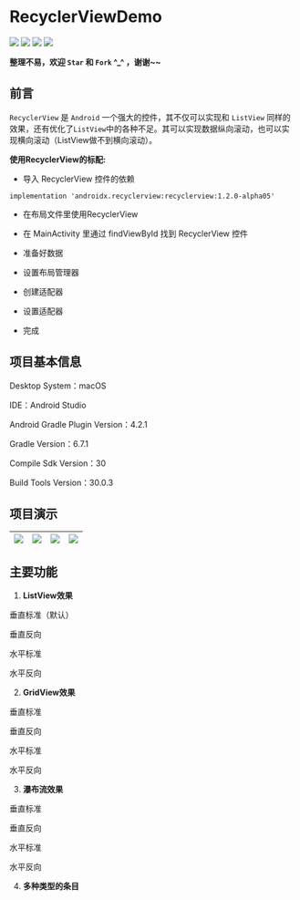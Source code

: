 # RecyclerViewDemo

<p align="left" style="">
  <img src="https://img.shields.io/github/last-commit/hongyoudan/RecyclerViewDemo"></img>
	<img src="https://img.shields.io/github/languages/count/hongyoudan/RecyclerViewDemo"></img>
<img src="https://img.shields.io/github/stars/hongyoudan/RecyclerViewDemo?style=social"></img>
<img src="https://img.shields.io/github/watchers/hongyoudan/RecyclerViewDemo?style=social"></img>
</p>

**整理不易，欢迎 `Star` 和 `Fork` ^_^ ，谢谢~~**



## 前言

`RecyclerView` 是 `Android` 一个强大的控件，其不仅可以实现和 `ListView` 同样的效果，还有优化了`ListView`中的各种不足。其可以实现数据纵向滚动，也可以实现横向滚动（ListView做不到横向滚动）。

**使用RecyclerView的标配:**

- 导入 RecyclerView 控件的依赖

`implementation 'androidx.recyclerview:recyclerview:1.2.0-alpha05'`

- 在布局文件里使用RecyclerView

- 在 MainActivity 里通过 findViewById 找到 RecyclerView 控件

- 准备好数据

- 设置布局管理器

- 创建适配器

- 设置适配器

- 完成



## 项目基本信息

Desktop System：macOS

IDE：Android Studio

Android Gradle Plugin Version：4.2.1

Gradle Version：6.7.1

Compile Sdk Version：30

Build Tools Version：30.0.3



## 项目演示

| <img src="https://img-blog.csdnimg.cn/ad94599539a64366a68316b9f99f8102.gif#pic_center"></img> | <img src="https://img-blog.csdnimg.cn/967b6ed183f6476dbc92715a981434d4.gif#pic_center"></img> | <img src="https://img-blog.csdnimg.cn/4e2b176e10aa4de4b79ad91f193a28f7.gif#pic_center"></img> | <img src="https://img-blog.csdnimg.cn/212b59b5bf694d868f76aca8d0e9f350.gif#pic_center"></img> |
| ------------------------------------------------------------ | ------------------------------------------------------------ | ------------------------------------------------------------ | ------------------------------------------------------------ |



## 主要功能

1. **ListView效果**

垂直标准（默认）

垂直反向

水平标准

水平反向

2. **GridView效果**

垂直标准

垂直反向

水平标准

水平反向

3. **瀑布流效果**

垂直标准

垂直反向

水平标准

水平反向

4. **多种类型的条目**


